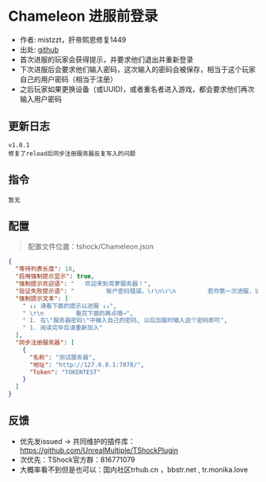 # Chameleon 进服前登录

- 作者: mistzzt，肝帝熙恩修复1449
- 出处: [github](https://github.com/mistzzt/Chameleon)
- 首次进服的玩家会获得提示，并要求他们退出并重新登录
- 下次进服后会要求他们输入密码，这次输入的密码会被保存，相当于这个玩家自己的用户密码（相当于注册）
- 之后玩家如果更换设备（或UUID)，或者重名者进入游戏，都会要求他们再次输入用户密码
## 更新日志

```
v1.0.1
修复了reload后同步注册服务器反复写入的问题
```

## 指令

```
暂无
```

## 配置
> 配置文件位置：tshock/Chameleon.json
```json
{
  "等待列表长度": 10,
  "启用强制提示显示": true,
  "强制提示欢迎语": "   欢迎来到茑萝服务器！",
  "验证失败提示语": "         账户密码错误。\r\n\r\n         若你第一次进服，请换一个人物名；\r\n         若忘记密码，请联系管理。",
  "强制提示文本": [
    " ↓↓ 请看下面的提示以进服 ↓↓",
    " \r\n         看完下面的再点哦→",
    " 1. 在\"服务器密码\"中输入自己的密码, 以后加服时输入这个密码即可",
    " 1. 阅读完毕后请重新加入"
  ],
  "同步注册服务器": [
    {
      "名称": "测试服务器",
      "地址": "http://127.0.0.1:7878/",
      "Token": "TOKENTEST"
    }
  ]
}
```
## 反馈
- 优先发issued -> 共同维护的插件库：https://github.com/UnrealMultiple/TShockPlugin
- 次优先：TShock官方群：816771079
- 大概率看不到但是也可以：国内社区trhub.cn ，bbstr.net , tr.monika.love
